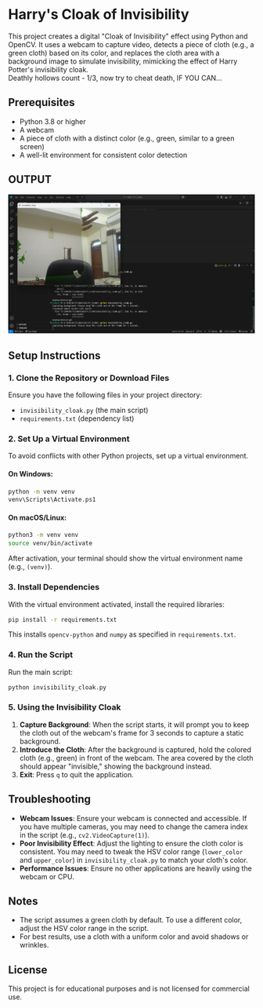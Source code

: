 # Harry's Cloak of Invisibility 

This project creates a digital "Cloak of Invisibility" effect using Python and OpenCV. It uses a webcam to capture video, detects a piece of cloth (e.g., a green cloth) based on its color, and replaces the cloth area with a background image to simulate invisibility, mimicking the effect of Harry Potter's invisibility cloak.<br/>
Deathly hollows count - 1/3, now try to cheat death, IF YOU CAN...


## Prerequisites

- Python 3.8 or higher
- A webcam
- A piece of cloth with a distinct color (e.g., green, similar to a green screen)
- A well-lit environment for consistent color detection

## OUTPUT

![alt text](<Screenshot 2025-05-08 180954.png>)

## Setup Instructions

### 1. Clone the Repository or Download Files
Ensure you have the following files in your project directory:
- `invisibility_cloak.py` (the main script)
- `requirements.txt` (dependency list)

### 2. Set Up a Virtual Environment
To avoid conflicts with other Python projects, set up a virtual environment.

#### On Windows:
```bash
python -m venv venv
venv\Scripts\Activate.ps1
```

#### On macOS/Linux:
```bash
python3 -m venv venv
source venv/bin/activate
```

After activation, your terminal should show the virtual environment name (e.g., `(venv)`).

### 3. Install Dependencies
With the virtual environment activated, install the required libraries:
```bash
pip install -r requirements.txt
```

This installs `opencv-python` and `numpy` as specified in `requirements.txt`.

### 4. Run the Script
Run the main script:
```bash
python invisibility_cloak.py
```

### 5. Using the Invisibility Cloak
1. **Capture Background**: When the script starts, it will prompt you to keep the cloth out of the webcam's frame for 3 seconds to capture a static background.
2. **Introduce the Cloth**: After the background is captured, hold the colored cloth (e.g., green) in front of the webcam. The area covered by the cloth should appear "invisible," showing the background instead.
3. **Exit**: Press `q` to quit the application.

## Troubleshooting
- **Webcam Issues**: Ensure your webcam is connected and accessible. If you have multiple cameras, you may need to change the camera index in the script (e.g., `cv2.VideoCapture(1)`).
- **Poor Invisibility Effect**: Adjust the lighting to ensure the cloth color is consistent. You may need to tweak the HSV color range (`lower_color` and `upper_color`) in `invisibility_cloak.py` to match your cloth's color.
- **Performance Issues**: Ensure no other applications are heavily using the webcam or CPU.

## Notes
- The script assumes a green cloth by default. To use a different color, adjust the HSV color range in the script.
- For best results, use a cloth with a uniform color and avoid shadows or wrinkles.

## License
This project is for educational purposes and is not licensed for commercial use.
